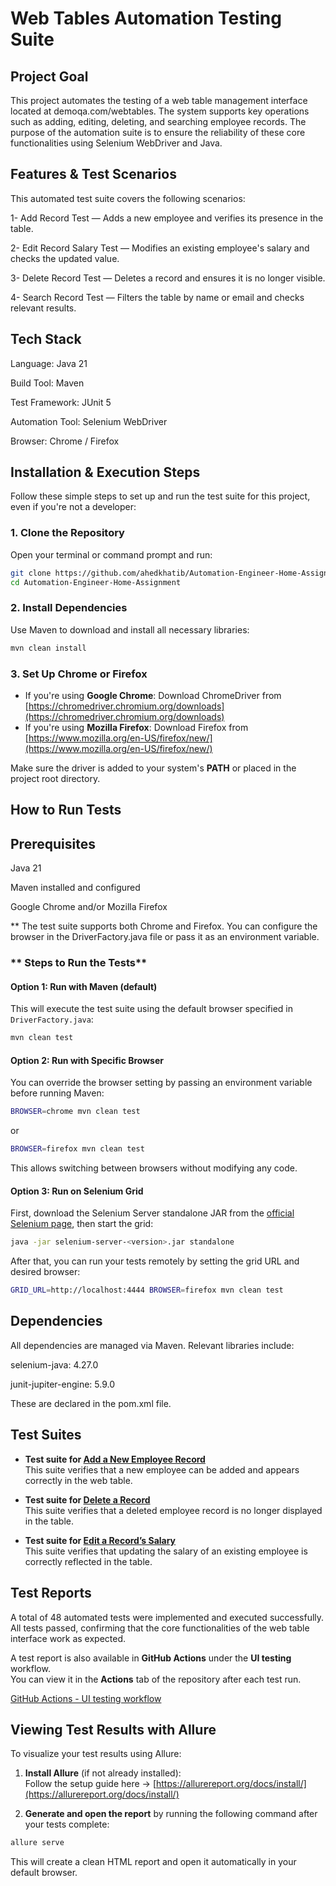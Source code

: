 # Web Tables Automation Testing Suite

## Project Goal
This project automates the testing of a web table management interface located at demoqa.com/webtables. The system supports key operations such as adding, editing, deleting, and searching employee records. The purpose of the automation suite is to ensure the reliability of these core functionalities using Selenium WebDriver and Java.

## Features & Test Scenarios
This automated test suite covers the following scenarios:

1- Add Record Test — Adds a new employee and verifies its presence in the table.

2- Edit Record Salary Test — Modifies an existing employee's salary and checks the updated value.

3- Delete Record Test — Deletes a record and ensures it is no longer visible.

4- Search Record Test — Filters the table by name or email and checks relevant results.

## Tech Stack
Language: Java 21

Build Tool: Maven

Test Framework: JUnit 5

Automation Tool: Selenium WebDriver

Browser: Chrome / Firefox

## Installation & Execution Steps

Follow these simple steps to set up and run the test suite for this project, even if you're not a developer:

### 1. Clone the Repository

Open your terminal or command prompt and run:

```bash
git clone https://github.com/ahedkhatib/Automation-Engineer-Home-Assignment.git
cd Automation-Engineer-Home-Assignment
```

### 2. Install Dependencies

Use Maven to download and install all necessary libraries:

```bash
mvn clean install
```

### 3. Set Up Chrome or Firefox

- If you're using **Google Chrome**: Download ChromeDriver from [https://chromedriver.chromium.org/downloads](https://chromedriver.chromium.org/downloads)
- If you're using **Mozilla Firefox**: Download Firefox from [https://www.mozilla.org/en-US/firefox/new/](https://www.mozilla.org/en-US/firefox/new/)

Make sure the driver is added to your system's **PATH** or placed in the project root directory.

## How to Run Tests
## Prerequisites
Java 21

Maven installed and configured

Google Chrome and/or Mozilla Firefox

** The test suite supports both Chrome and Firefox. You can configure the browser in the DriverFactory.java file or pass it as an environment variable.

### ** Steps to Run the Tests**

#### Option 1: Run with Maven (default)

This will execute the test suite using the default browser specified in `DriverFactory.java`:

```bash
mvn clean test
```

#### Option 2: Run with Specific Browser

You can override the browser setting by passing an environment variable before running Maven:

```bash
BROWSER=chrome mvn clean test
```

or

```bash
BROWSER=firefox mvn clean test
```

This allows switching between browsers without modifying any code.

#### Option 3: Run on Selenium Grid

First, download the Selenium Server standalone JAR from the [official Selenium page](https://www.selenium.dev/downloads/), then start the grid:

```bash
java -jar selenium-server-<version>.jar standalone
```

After that, you can run your tests remotely by setting the grid URL and desired browser:

```bash
GRID_URL=http://localhost:4444 BROWSER=firefox mvn clean test
```

## Dependencies
All dependencies are managed via Maven. Relevant libraries include:

selenium-java: 4.27.0

junit-jupiter-engine: 5.9.0

These are declared in the pom.xml file.

## Test Suites

- **Test suite for [Add a New Employee Record](https://docs.google.com/spreadsheets/d/1X9aiRBHGTIJhJaTmLXAabWVwY2EG4KApkRJcGIguG-s/edit#gid=0)**  
  This suite verifies that a new employee can be added and appears correctly in the web table.

- **Test suite for [Delete a Record](https://docs.google.com/spreadsheets/d/1YqfZT-OUPsxhgEQNfBK84jXJw20cbswqXDwEWpX6Rt0/edit#gid=0)**  
  This suite verifies that a deleted employee record is no longer displayed in the table.

- **Test suite for [Edit a Record’s Salary](https://docs.google.com/spreadsheets/d/1AEaxAQnwae4QNWixamdKRVSezYKPqCjC1lq9zRYr0a0/edit#gid=0)**  
  This suite verifies that updating the salary of an existing employee is correctly reflected in the table.

## Test Reports
A total of 48 automated tests were implemented and executed successfully. 
All tests passed, confirming that the core functionalities of the web table interface work as expected.

A test report is also available in **GitHub Actions** under the **UI testing** workflow.  
You can view it in the **Actions** tab of the repository after each test run.

[GitHub Actions - UI testing workflow](https://github.com/ahedkhatib/Automation-Engineer-Home-Assignment/actions)

## Viewing Test Results with Allure

To visualize your test results using Allure:

1. **Install Allure** (if not already installed):  
   Follow the setup guide here → [https://allurereport.org/docs/install/](https://allurereport.org/docs/install/)

2. **Generate and open the report** by running the following command after your tests complete:

```bash
allure serve
```

This will create a clean HTML report and open it automatically in your default browser.